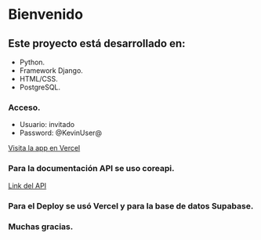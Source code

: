 # Bienvenido
## Este proyecto está desarrollado en:
- Python.
- Framework Django.
- HTML/CSS.
- PostgreSQL.

### Acceso.
- Usuario: invitado
- Password: @KevinUser@

[Visita la app en Vercel](https://app-django-example.vercel.app)

### Para la documentación API se uso coreapi.

[Link del API](https://app-django-example.vercel.app/docs)

### Para el Deploy se usó Vercel y para la base de datos Supabase.


### Muchas gracias.



